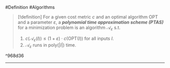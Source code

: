 #Definition #Algorithms 

> [!definition]
> For a given cost metric $c$ and an optimal algorithm $\text{OPT}$ and a parameter $\varepsilon$, a ***polynomial time approximation scheme (PTAS)*** for a minimization problem is an algorithm $\mathcal{A}_{\varepsilon}$ s.t. 
> 1. $c(\mathcal{A}_{\varepsilon}(I))\leq(1+\varepsilon)\cdot c(\text{OPT}(I))$ for all inputs $I$.
> 2. $\mathcal{A}_{\varepsilon}$ runs in $\text{poly}(\left| I \right|)$ time.

^968d36

---

